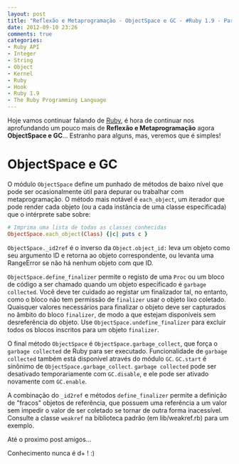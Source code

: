 ```yaml
---
layout: post
title: "Reflexão e Metaprogramação - ObjectSpace e GC - #Ruby 1.9 - Part VII"
date: 2012-09-10 23:26
comments: true
categories:
- Ruby API
- Integer
- String
- Object
- Kernel
- Ruby
- Hook
- Ruby 1.9
- The Ruby Programming Language
---
```

<!--more-->
<p>Hoje vamos continuar falando de <a href="http://www.ruby-doc.org/core-1.9.2/">Ruby</a>, é hora de continuar nos aprofundando um pouco mais de
<b>Reflexão e Metaprogramação</b> agora <b>ObjectSpace e GC</b>... Estranho para alguns, mas, veremos que é simples!</p>

<h1>ObjectSpace e GC</h1>

O módulo `ObjectSpace` define um punhado de métodos de baixo nível que pode ser ocasionalmente útil para depurar ou trabalhar com metaprogramação.
O método mais notável é `each_object`, um iterador que pode render cada objeto (ou a cada instância de uma classe especificada) que o intérprete sabe
sobre:

``` ruby ObjectSpace
# Imprima uma lista de todas as classes conhecidas
ObjectSpace.each_object(Class) {|c| puts c }
```

`ObjectSpace._id2ref` é o inverso da `Object.object_id:` leva um objeto como seu argumento ID e retorna ao objeto correspondente, ou levanta uma
RangeError se não há nenhum objeto com que ID.

`ObjectSpace.define_finalizer` permite o registo de uma `Proc` ou um bloco de código a ser chamado quando um objeto especificado é `garbage collected`.
Você deve ter cuidado ao registar um finalizador tal, no entanto, como o bloco não tem permissão de `finalizer` usar o objeto lixo coletado. Quaisquer
valores necessários para finalizar o objeto deve ser capturados no âmbito do bloco `finalizer`, de modo a que estejam disponíveis sem desreferência do
objeto. Use `ObjectSpace.undefine_finalizer` para excluir todos os blocos inscritos para um objeto `finalizer`.

O final método `ObjectSpace` é `ObjectSpace.garbage_collect`, que força o `garbage collected` de Ruby para ser executado. Funcionalidade de `garbage
collected` também está disponível através do módulo `GC`. `GC.start` é sinônimo de `ObjectSpace.garbage_collect`. `garbage collected` pode ser
desativado temporariamente com `GC.disable`, e ele pode ser ativado novamente com `GC.enable`.

A combinação do `_id2ref` e métodos `define_finalizer` permite a definição de "fracos" objetos de referência, que possuem uma referência a um valor sem
impedir o valor de ser coletado se tornar de outra forma inacessível. Consulte a classe `weakref` na biblioteca padrão (em lib/weakref.rb) para um exemplo.

Até o proximo post amigos...

Conhecimento nunca é d+ ! :)